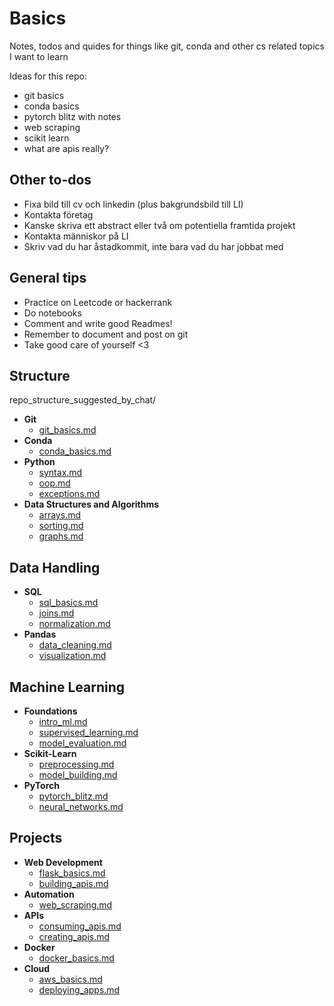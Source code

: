 # Basics
Notes, todos and quides for things like git, conda and other cs related topics I want to learn

Ideas for this repo:
- git basics
- conda basics
- pytorch blitz with notes
- web scraping
- scikit learn
- what are apis really?

## Other to-dos
- Fixa bild till cv och linkedin (plus bakgrundsbild till LI)
- Kontakta företag
- Kanske skriva ett abstract eller två om potentiella framtida projekt
- Kontakta människor på LI
- Skriv vad du har åstadkommit, inte bara vad du har jobbat med

## General tips
- Practice on Leetcode or hackerrank
- Do notebooks
- Comment and write good Readmes!
- Remember to document and post on git
- Take good care of yourself <3

## Structure
repo_structure_suggested_by_chat/
- **Git**
  - [git_basics.md](basics/git/git_basics.md)
- **Conda**
  - [conda_basics.md](basics/conda/conda_basics.md)
- **Python**
  - [syntax.md](basics/python/syntax.md)
  - [oop.md](basics/python/oop.md)
  - [exceptions.md](basics/python/exceptions.md)
- **Data Structures and Algorithms**
  - [arrays.md](basics/data_structures_algorithms/arrays.md)
  - [sorting.md](basics/data_structures_algorithms/sorting.md)
  - [graphs.md](basics/data_structures_algorithms/graphs.md)

## Data Handling
- **SQL**
  - [sql_basics.md](data_handling/sql/sql_basics.md)
  - [joins.md](data_handling/sql/joins.md)
  - [normalization.md](data_handling/sql/normalization.md)
- **Pandas**
  - [data_cleaning.md](data_handling/pandas/data_cleaning.md)
  - [visualization.md](data_handling/pandas/visualization.md)

## Machine Learning
- **Foundations**
  - [intro_ml.md](machine_learning/foundations/intro_ml.md)
  - [supervised_learning.md](machine_learning/foundations/supervised_learning.md)
  - [model_evaluation.md](machine_learning/foundations/model_evaluation.md)
- **Scikit-Learn**
  - [preprocessing.md](machine_learning/scikit_learn/preprocessing.md)
  - [model_building.md](machine_learning/scikit_learn/model_building.md)
- **PyTorch**
  - [pytorch_blitz.md](machine_learning/pytorch/pytorch_blitz.md)
  - [neural_networks.md](machine_learning/pytorch/neural_networks.md)

## Projects
- **Web Development**
  - [flask_basics.md](projects/web_development/flask_basics.md)
  - [building_apis.md](projects/web_development/building_apis.md)
- **Automation**
  - [web_scraping.md](projects/automation/web_scraping.md)
- **APIs**
  - [consuming_apis.md](projects/apis/consuming_apis.md)
  - [creating_apis.md](projects/apis/creating_apis.md)
- **Docker**
  - [docker_basics.md](projects/docker/docker_basics.md)
- **Cloud**
  - [aws_basics.md](projects/cloud/aws_basics.md)
  - [deploying_apps.md](projects/cloud/deploying_apps.md)
